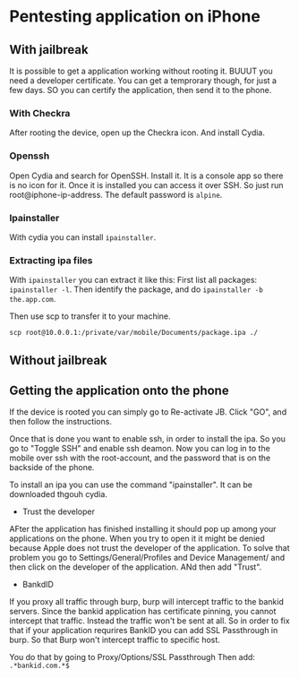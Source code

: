 
# Pentesting application on iPhone


## With jailbreak

It is possible  to get a application working without rooting it. BUUUT you need a developer certificate. You can get a temprorary though, for just a few days. SO you can certify the application, then send it to the phone.


### With Checkra

After rooting the device, open up the Checkra icon. And install Cydia.

### Openssh

Open Cydia and search for OpenSSH. Install it. It is a console app so there is no icon for it. Once it is installed you can access it over SSH. So just run root@iphone-ip-address. The default password is `alpine`.

### Ipainstaller

With cydia you can install `ipainstaller`. 

### Extracting ipa files

With `ipainstaller` you can extract it like this:
First list all packages: `ipainstaller -l`. Then identify the package, and do `ipainstaller -b the.app.com`.

Then use scp to transfer it to your machine.


```
scp root@10.0.0.1:/private/var/mobile/Documents/package.ipa ./
```

## Without jailbreak



## Getting the application onto the phone

If the device is rooted you can simply go to Re-activate JB. Click "GO", and then follow the instructions.

Once that is done you want to enable ssh, in order to install the ipa.
So you go to "Toggle SSH" and enable ssh deamon.
Now you can log in to the mobile over ssh with the root-account, and the password that is on the backside of the phone.


To install an ipa you can use the command "ipainstaller". It can be downloaded thgouh cydia.

- Trust the developer

AFter the application has finished installing it should pop up among your applications on the phone.
When you try to open it it might be denied because Apple does not trust the developer of the application.
To solve that problem you go to Settings/General/Profiles and Device Management/ and then click on the developer of the application. ANd then add "Trust".

- BankdID

If you proxy all traffic through burp, burp will intercept traffic to the bankid servers. Since the bankid application has certificate pinning, you cannot intercept that traffic. Instead the traffic won't be sent at all. So in order to fix that if your application requrires BankID you can add SSL Passthrough in burp. So that Burp won't intercept traffic to specific host.

You do that by going to Proxy/Options/SSL Passthrough
Then add:  `.*bankid.com.*$`
